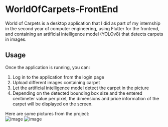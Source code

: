 # WorldOfCarpets-FrontEnd

World of Carpets is a desktop application that I did as part of my internship in the second year of computer engineering, using Flutter for the frontend, and containing an artificial intelligence model (YOLOv8) that detects carpets in images.

## Usage
Once the application is running, you can:
1. Log in to the application from the login page
2. Upload different images containing carpet
3. Let the artificial intelligence model detect the carpet in the picture
4. Depending on the detected bounding box size and the entered centimeter value per pixel, the dimensions and price information of the carpet will be displayed on the screen.
    
 Here are some pictures from the project:  
![image](https://github.com/user-attachments/assets/23a325fa-cd3d-4809-961b-ca78aebf0b37)
![image](https://github.com/user-attachments/assets/63a51730-7006-4427-80ed-ed6763936b69)


